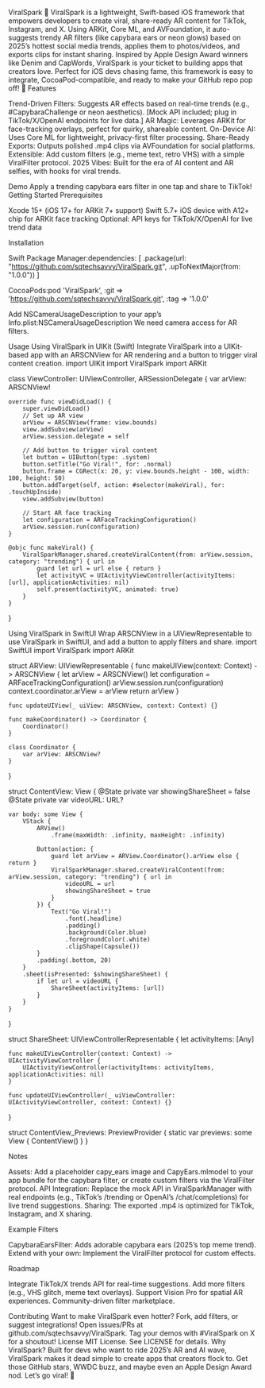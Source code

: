 ViralSpark 🌟
ViralSpark is a lightweight, Swift-based iOS framework that empowers developers to create viral, share-ready AR content for TikTok, Instagram, and X. Using ARKit, Core ML, and AVFoundation, it auto-suggests trendy AR filters (like capybara ears or neon glows) based on 2025’s hottest social media trends, applies them to photos/videos, and exports clips for instant sharing. Inspired by Apple Design Award winners like Denim and CapWords, ViralSpark is your ticket to building apps that creators love.
Perfect for iOS devs chasing fame, this framework is easy to integrate, CocoaPod-compatible, and ready to make your GitHub repo pop off! 🚀
Features

Trend-Driven Filters: Suggests AR effects based on real-time trends (e.g., #CapybaraChallenge or neon aesthetics). [Mock API included; plug in TikTok/X/OpenAI endpoints for live data.]
AR Magic: Leverages ARKit for face-tracking overlays, perfect for quirky, shareable content.
On-Device AI: Uses Core ML for lightweight, privacy-first filter processing.
Share-Ready Exports: Outputs polished .mp4 clips via AVFoundation for social platforms.
Extensible: Add custom filters (e.g., meme text, retro VHS) with a simple ViralFilter protocol.
2025 Vibes: Built for the era of AI content and AR selfies, with hooks for viral trends.

Demo
Apply a trending capybara ears filter in one tap and share to TikTok!
Getting Started
Prerequisites

Xcode 15+ (iOS 17+ for ARKit 7+ support)
Swift 5.7+
iOS device with A12+ chip for ARKit face tracking
Optional: API keys for TikTok/X/OpenAI for live trend data

Installation

Swift Package Manager:dependencies: [
    .package(url: "https://github.com/sqtechsavvy/ViralSpark.git", .upToNextMajor(from: "1.0.0"))
]


CocoaPods:pod 'ViralSpark', :git => 'https://github.com/sqtechsavvy/ViralSpark.git', :tag => '1.0.0'


Add NSCameraUsageDescription to your app’s Info.plist:<key>NSCameraUsageDescription</key>
<string>We need camera access for AR filters.</string>



Usage
Using ViralSpark in UIKit (Swift)
Integrate ViralSpark into a UIKit-based app with an ARSCNView for AR rendering and a button to trigger viral content creation.
import UIKit
import ViralSpark
import ARKit

class ViewController: UIViewController, ARSessionDelegate {
    var arView: ARSCNView!
    
    override func viewDidLoad() {
        super.viewDidLoad()
        // Set up AR view
        arView = ARSCNView(frame: view.bounds)
        view.addSubview(arView)
        arView.session.delegate = self
        
        // Add button to trigger viral content
        let button = UIButton(type: .system)
        button.setTitle("Go Viral!", for: .normal)
        button.frame = CGRect(x: 20, y: view.bounds.height - 100, width: 100, height: 50)
        button.addTarget(self, action: #selector(makeViral), for: .touchUpInside)
        view.addSubview(button)
        
        // Start AR face tracking
        let configuration = ARFaceTrackingConfiguration()
        arView.session.run(configuration)
    }
    
    @objc func makeViral() {
        ViralSparkManager.shared.createViralContent(from: arView.session, category: "trending") { url in
            guard let url = url else { return }
            let activityVC = UIActivityViewController(activityItems: [url], applicationActivities: nil)
            self.present(activityVC, animated: true)
        }
    }
}

Using ViralSpark in SwiftUI
Wrap ARSCNView in a UIViewRepresentable to use ViralSpark in SwiftUI, and add a button to apply filters and share.
import SwiftUI
import ViralSpark
import ARKit

struct ARView: UIViewRepresentable {
    func makeUIView(context: Context) -> ARSCNView {
        let arView = ARSCNView()
        let configuration = ARFaceTrackingConfiguration()
        arView.session.run(configuration)
        context.coordinator.arView = arView
        return arView
    }
    
    func updateUIView(_ uiView: ARSCNView, context: Context) {}
    
    func makeCoordinator() -> Coordinator {
        Coordinator()
    }
    
    class Coordinator {
        var arView: ARSCNView?
    }
}

struct ContentView: View {
    @State private var showingShareSheet = false
    @State private var videoURL: URL?
    
    var body: some View {
        VStack {
            ARView()
                .frame(maxWidth: .infinity, maxHeight: .infinity)
            
            Button(action: {
                guard let arView = ARView.Coordinator().arView else { return }
                ViralSparkManager.shared.createViralContent(from: arView.session, category: "trending") { url in
                    videoURL = url
                    showingShareSheet = true
                }
            }) {
                Text("Go Viral!")
                    .font(.headline)
                    .padding()
                    .background(Color.blue)
                    .foregroundColor(.white)
                    .clipShape(Capsule())
            }
            .padding(.bottom, 20)
        }
        .sheet(isPresented: $showingShareSheet) {
            if let url = videoURL {
                ShareSheet(activityItems: [url])
            }
        }
    }
}

struct ShareSheet: UIViewControllerRepresentable {
    let activityItems: [Any]
    
    func makeUIViewController(context: Context) -> UIActivityViewController {
        UIActivityViewController(activityItems: activityItems, applicationActivities: nil)
    }
    
    func updateUIViewController(_ uiViewController: UIActivityViewController, context: Context) {}
}

struct ContentView_Previews: PreviewProvider {
    static var previews: some View {
        ContentView()
    }
}

Notes

Assets: Add a placeholder capy_ears image and CapyEars.mlmodel to your app bundle for the capybara filter, or create custom filters via the ViralFilter protocol.
API Integration: Replace the mock API in ViralSparkManager with real endpoints (e.g., TikTok’s /trending or OpenAI’s /chat/completions) for live trend suggestions.
Sharing: The exported .mp4 is optimized for TikTok, Instagram, and X sharing.

Example Filters

CapybaraEarsFilter: Adds adorable capybara ears (2025’s top meme trend).
Extend with your own: Implement the ViralFilter protocol for custom effects.

Roadmap

 Integrate TikTok/X trends API for real-time suggestions.
 Add more filters (e.g., VHS glitch, meme text overlays).
 Support Vision Pro for spatial AR experiences.
 Community-driven filter marketplace.

Contributing
Want to make ViralSpark even hotter? Fork, add filters, or suggest integrations! Open issues/PRs at github.com/sqtechsavvy/ViralSpark. Tag your demos with #ViralSpark on X for a shoutout!
License
MIT License. See LICENSE for details.
Why ViralSpark?
Built for devs who want to ride 2025’s AR and AI wave, ViralSpark makes it dead simple to create apps that creators flock to. Get those GitHub stars, WWDC buzz, and maybe even an Apple Design Award nod. Let’s go viral! 🎉
